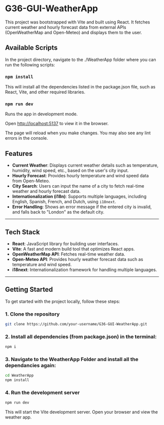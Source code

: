 # G36-GUI-WeatherApp

This project was bootstrapped with Vite and built using React. It fetches current weather and hourly forecast data from external APIs (OpenWeatherMap and Open-Meteo) and displays them to the user.

## Available Scripts

In the project directory, navigate to the ./WeatherApp folder where you can run the following scripts:

### `npm install`
This will install all the dependencies listed in the package.json file, such as React, Vite, and other required libraries.

### `npm run dev`
Runs the app in development mode.

Open [http://localhost:5137](http://localhost:5173/) to view it in the browser.

The page will reload when you make changes. You may also see any lint errors in the console.



## Features

- **Current Weather**: Displays current weather details such as temperature, humidity, wind speed, etc., based on the user's city input.
- **Hourly Forecast**: Provides hourly temperature and wind speed data from Open-Meteo.
- **City Search**: Users can input the name of a city to fetch real-time weather and hourly forecast data.
- **Internationalization (i18n)**: Supports multiple languages, including English, Spanish, French, and Dutch, using `i18next`.
- **Error Handling**: Shows an error message if the entered city is invalid, and falls back to "London" as the default city.

---

## Tech Stack

- **React**: JavaScript library for building user interfaces.
- **Vite**: A fast and modern build tool that optimizes React apps.
- **OpenWeatherMap API**: Fetches real-time weather data.
- **Open-Meteo API**: Provides hourly weather forecast data such as temperature and wind speed.
- **i18next**: Internationalization framework for handling multiple languages.

---

## Getting Started

To get started with the project locally, follow these steps:

### 1. Clone the repository

```bash
git clone https://github.com/your-username/G36-GUI-WeatherApp.git
```
### 2. Install all dependencies (from package.json) in the terminal:

```bash
npm i
```
### 3. Navigate to the WeatherApp Folder and install all the dependancies again:

```bash
cd WeatherApp
npm install
```

### 4. Run the development server

```bash
npm run dev
```
This will start the Vite development server. Open your browser and view the weather app.





